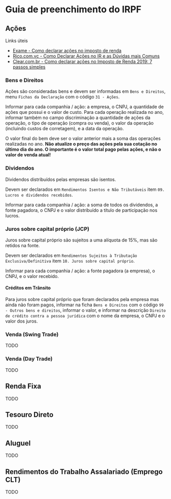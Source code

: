 # Guia de preenchimento do IRPF

## Ações

Links úteis

- [Exame - Como declarar ações no imposto de renda](https://exame.abril.com.br/seu-dinheiro/como-declarar-acoes-no-imposto-de-renda/)
- [Rico.com.vc - Como Declarar Ações no IR e as Dúvidas mais Comuns](https://blog.rico.com.vc/como-declarar-acoes-ir)
- [Clear.com.br - Como declarar ações no Imposto de Renda 2019: 7 passos simples](https://blog.clear.com.br/aprenda-como-declarar-acoes-no-imposto-de-renda/)

### Bens e Direitos

Ações são consideradas bens e devem ser informadas em `Bens e Direitos`, menu `Fichas da Declaração` com o código `31 - Ações`.

Informar para cada companhia / ação: a empresa, o CNPJ, a quantidade de ações que possui e o valor de custo. Para cada operação realizada no ano, informar também no campo discriminação a quantidade de ações da operação, o tipo de operação (compra ou venda), o valor da operação (incluindo custos de corretagem), e a data da operação.

O valor final do bem deve ser o valor anterior mais a soma das operações realizadas no ano. **Não atualize o preço das ações pela sua cotação no último dia do ano. O importante é o valor total pago pelas ações, e não o valor de venda atual!**

### Dividendos

Dividendos distribuídos pelas empresas são isentos.

Devem ser declarados em `Rendimentos Isentos e Não Tributáveis` item `09. Lucros e dividendos recebidos`.

Informar para cada companhia / ação: a soma de todos os dividendos, a fonte pagadora, o CNPJ e o valor distribuído a título de participação nos lucros.

### Juros sobre capital próprio (JCP)

Juros sobre capital próprio são sujeitos a uma alíquota de 15%, mas são retidos na fonte.

Devem ser declarados em `Rendimentos Sujeitos à Tributação Exclusiva/Definitiva` item `10. Juros sobre capital próprio`.

Informar para cada companhia / ação: a fonte pagadora (a empresa), o CNPJ, e o valor recebido.

#### Créditos em Trânsito

Para juros sobre capital próprio que foram declarados pela empresa mas ainda não foram pagos, informar na ficha `Bens e Direitos` com o código `99 - Outros bens e direitos`, informar o valor, e informar na descrição `Direito de crédito contra a pessoa jurídica` com o nome da empresa, o CNPJ e o valor dos juros.

### Venda (Swing Trade)

TODO

### Venda (Day Trade)

TODO

## Renda Fixa

TODO

## Tesouro Direto

TODO

## Aluguel

TODO

## Rendimentos do Trabalho Assalariado (Emprego CLT)

TODO
